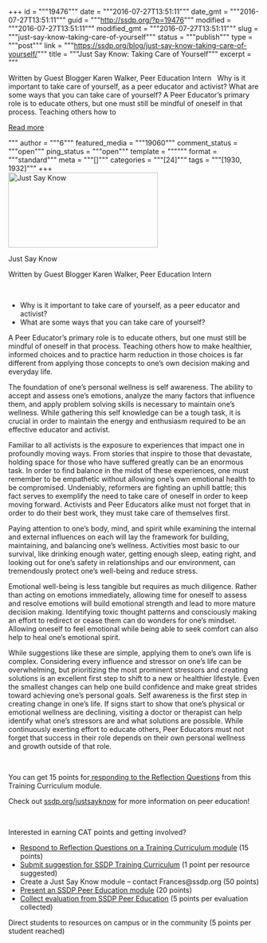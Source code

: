 +++
id = """19476"""
date = """2016-07-27T13:51:11"""
date_gmt = """2016-07-27T13:51:11"""
guid = """http://ssdp.org/?p=19476"""
modified = """2016-07-27T13:51:11"""
modified_gmt = """2016-07-27T13:51:11"""
slug = """just-say-know-taking-care-of-yourself"""
status = """publish"""
type = """post"""
link = """https://ssdp.org/blog/just-say-know-taking-care-of-yourself/"""
title = """Just Say Know: Taking Care of Yourself"""
excerpt = """<p>Written by Guest Blogger Karen Walker, Peer Education Intern &nbsp; Why is it important to take care of yourself, as a peer educator and activist? What are some ways that you can take care of yourself? A Peer Educator’s primary role is to educate others, but one must still be mindful of oneself in that process. Teaching others how to</p>
<div class="h10"></div>
<p><a class="more-link2 flat" href="https://ssdp.org/blog/just-say-know-taking-care-of-yourself/">Read more</a></p>
"""
author = """6"""
featured_media = """19060"""
comment_status = """open"""
ping_status = """open"""
template = """"""
format = """standard"""
meta = """[]"""
categories = """[24]"""
tags = """[1930, 1932]"""
+++
<div id="attachment_19060" style="width: 310px" class="wp-caption alignright"><a href="/assets/JSK-JPG.png"><img class="size-medium wp-image-19060" src="http://ssdp.org/assets/JSK-JPG-300x150.png" alt="Just Say Know" width="300" height="150" /></a><p class="wp-caption-text">Just Say Know</p></div>

<span style="font-weight: 400;">Written by Guest Blogger Karen Walker, Peer Education Intern</span>

&nbsp;
<ul>
 	<li style="font-weight: 400;"><span style="font-weight: 400;">Why is it important to take care of yourself, as a peer educator and activist?</span></li>
 	<li style="font-weight: 400;"><span style="font-weight: 400;">What are some ways that you can take care of yourself?</span></li>
</ul>
<span style="font-weight: 400;">A Peer Educator’s primary role is to educate others, but one must still be mindful of oneself in that process. Teaching others how to make healthier, informed choices and to practice harm reduction in those choices is far different from applying those concepts to one’s own decision making and everyday life. </span>

<span style="font-weight: 400;">The foundation of one’s personal wellness is self awareness. The ability to accept and assess one’s emotions, analyze the many factors that influence them, and apply problem solving skills is necessary to maintain one’s wellness. While gathering this self knowledge can be a tough task, it is crucial in order to maintain the energy and enthusiasm required to be an effective educator and activist.</span>

<span style="font-weight: 400;">Familiar to all activists is the exposure to experiences that impact one in profoundly moving ways. From stories that inspire to those that devastate, holding space for those who have suffered greatly can be an enormous task. In order to find balance in the midst of these experiences, one must remember to be empathetic without allowing one’s own emotional health to be compromised. Undeniably, reformers are fighting an uphill battle; this fact serves to exemplify the need to take care of oneself in order to keep moving forward. Activists and Peer Educators alike must not forget that in order to do their best work, they must take care of themselves first.</span>

<span style="font-weight: 400;">Paying attention to one’s body, mind, and spirit while examining the internal and external influences on each will lay the framework for building, maintaining, and balancing one’s wellness. Activities most basic to our survival, like drinking enough water, getting enough sleep, eating right, and looking out for one’s safety in relationships and our environment, can tremendously protect one’s well-being and reduce stress. </span>

<span style="font-weight: 400;">Emotional well-being is less tangible but requires as much diligence. Rather than acting on emotions immediately, allowing time for oneself to assess and resolve emotions will build emotional strength and lead to more mature decision making. Identifying toxic thought patterns and consciously making an effort to redirect or cease them can do wonders for one’s mindset. Allowing oneself to feel emotional while being able to seek comfort can also help to heal one’s emotional spirit. </span>

<span style="font-weight: 400;">While suggestions like these are simple, applying them to one’s own life is complex. Considering every influence and stressor on one’s life can be overwhelming, but prioritizing the most prominent stressors and creating solutions is an excellent first step to shift to a new or healthier lifestyle. Even the smallest changes can help one build confidence and make great strides toward achieving one’s personal goals. Self awareness is the first step in creating change in one’s life. If signs start to show that one’s physical or emotional wellness are declining, visiting a doctor or therapist can help identify what one’s stressors are and what solutions are possible. While continuously exerting effort to educate others, Peer Educators must not forget that success in their role depends on their own personal wellness and growth outside of that role. </span>

&nbsp;

<span style="font-weight: 400;">You can get 15 points for</span><a href="https://docs.google.com/a/ssdp.org/forms/d/1fL4mzoXuIkMIBQHfOuhTUv8pinf-4R2ZsrRYuEGoyH4/edit"><span style="font-weight: 400;"> responding to the Reflection Questions</span></a><span style="font-weight: 400;"> from this Training Curriculum module.</span>

<span style="font-weight: 400;">Check out </span><a href="http://ssdp.org/justsayknow"><span style="font-weight: 400;">ssdp.org/justsayknow</span></a><span style="font-weight: 400;"> for more information on peer education!</span>

&nbsp;

<span style="font-weight: 400;">Interested in earning CAT points and getting involved?</span>
<ul>
 	<li style="font-weight: 400;"><a href="https://docs.google.com/a/ssdp.org/forms/d/1fL4mzoXuIkMIBQHfOuhTUv8pinf-4R2ZsrRYuEGoyH4/edit"><span style="font-weight: 400;">Respond to Reflection Questions on a Training Curriculum module</span></a><span style="font-weight: 400;"> (15 points)</span></li>
 	<li style="font-weight: 400;"><a href="https://docs.google.com/a/ssdp.org/forms/d/1v-Hefpsi2L9X6A8Sg84nNTxIyVqWx2wKpXxteHCLPn4/viewform"><span style="font-weight: 400;">Submit suggestion for SSDP Training Curriculum</span></a><span style="font-weight: 400;"> (1 point per resource suggested)</span></li>
 	<li style="font-weight: 400;"><span style="font-weight: 400;">Create a Just Say Know module &#8211; contact Frances@ssdp.org (50 points)</span></li>
 	<li style="font-weight: 400;"><a href="http://ssdp.org/justsayknow"><span style="font-weight: 400;">Present an SSDP Peer Education module</span></a><span style="font-weight: 400;"> (20 points)</span></li>
 	<li style="font-weight: 400;"><a href="https://docs.google.com/a/ssdp.org/forms/d/1ig7cLJcY67NOb6HRnbNnoFeKJ4LmXGiQRRxvkYvYTlE/edit?usp=drive_web"><span style="font-weight: 400;">Collect evaluation from SSDP Peer Education</span></a><span style="font-weight: 400;"> (5 points per evaluation collected)</span></li>
</ul>
<span style="font-weight: 400;">Direct students to resources on campus or in the community (5 points per student reached)</span>
